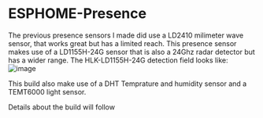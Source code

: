 # ESPHOME-Presence

The previous presence sensors I made did use a LD2410 milimeter wave sensor, that works great but has a limited reach.
This presence sensor makes use of a LD1155H-24G sensor that is also a 24Ghz radar detector but has a wider range.
The HLK-LD1155H-24G detection field looks like:
![image](https://github.com/WaarlandIT/ESPHOME-Presence/assets/53364386/b5b43538-0bfe-4ac3-ac09-173c72d96c05)

This build also make use of a DHT Temprature and humidity sensor and a TEMT6000 light sensor.

Details about the build will follow


